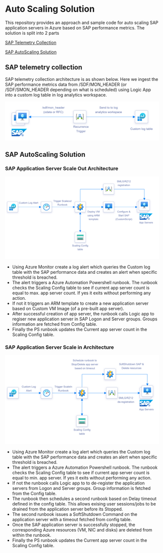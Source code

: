 # Auto Scaling Solution
This repository provides an approach and sample code for auto scaling SAP application servers in Azure based on SAP performance metrics.  The solution is split into 2 parts

[SAP Telemetry Collection](#sap-telemetry-collection)

[SAP AutoScaling Solution](#sap-autoscaling-solution)

## SAP telemetry collection

SAP telemetry collection architecture is as shown below. Here we ingest the SAP performance metrics data from /SDF/MON_HEADER (or /SDF/SMON_HEADER depending on what is scheduled) using Logic App into a custom log table in log analytics workspace. 

![sap telemetry](images/sap_telemetry.png)

## SAP AutoScaling Solution

### SAP Application Server Scale Out Architecture 

![Autoscaleout](images/Autoscaleout.png)

- Using Azure Monitor create a log alert which queries the Custom log table with the SAP performance data and creates an alert when specific threshold is breached. 
- The alert triggers a Azure Automation Powershell runbook. The runbook checks the Scaling Config table to see if current app server count is equal to max. app server count. If yes it exits without performing any action. 
- If not it triggers an ARM template to create a new application server based on Custom VM Image (of a pre-built app server).
- After successful creation of app server, the runbook calls Logic app to regiser new application server in SAP Logon and Server groups. Groups information are fetched from Config table.
- Finally the PS runbook updates the Current app server count in the Scaling Config table.

### SAP Application Server Scale in Architecture

![Autoscalein](images/AutoScaleIn.png)

- Using Azure Monitor create a log alert which queries the Custom log table with the SAP performance data and creates an alert when specific threshold is breached. 
- The alert triggers a Azure Automation Powershell runbook. The runbook checks the Scaling Config table to see if current app server count is equal to min. app server. If yes it exits without performing any action. 
- If not the runbook calls Logic app to to de-register the application servers from Logon and Server groups. Group information is fetched from the Config table.
- The runbook then schedules a second runbook based on Delay timeout defined in the config table. This allows exising user sessions/jobs to be drained from the application server before its Stopped. 
- The second runbook issues a SoftShutdown Command on the application server with a timeout fetched from config table.   
- Once the SAP application server is successfully stopped, the corresponding Azure resources (VM, NIC and disks) are deleted from within the runbook. 
- Finally the PS runbook updates the Current app server count in the Scaling Config table.

